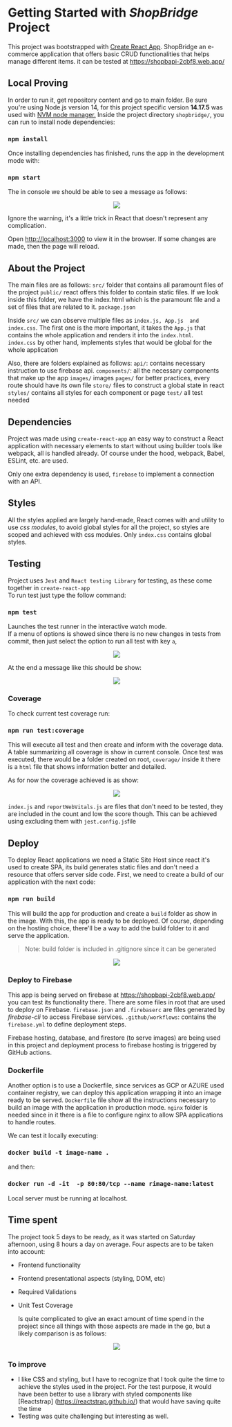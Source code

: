 
# Getting Started with *ShopBridge* Project

This project was bootstrapped  with [Create React App](https://github.com/facebook/create-react-app).
ShopBridge an e-commerce application that offers basic CRUD functionalities that helps manage different items. it can be tested at https://shopbapi-2cbf8.web.app/ 

## Local Proving

In order to run it, get repository content and go to main folder. Be sure you're using Node.js version 14, for this project specific version **14.17.5** was used with [NVM node manager.](https://github.com/nvm-sh/nvm) Inside the project directory `shopbridge/`, you can run to install node dependencies:

### `npm install`

Once installing dependencies has finished, runs the app in the development mode with: 
### `npm start`
The  in console we should be able to see a message as follows:


<p align="center">
  <img src="https://raw.githubusercontent.com/esneidermanzano/shopbridge/main/screenshots/1.png">
</p>

Ignore the warning, it's a little trick in React that doesn't represent any complication.

Open [http://localhost:3000](http://localhost:3000) to view it in the browser. If some changes are made,  then the page will reload.

## About the Project
The main files are as follows: 
`src/` folder that contains all paramount files of the project
`public/` react offers this folder to contain static files.  If we look inside this folder, we have the index.html  which is the paramount file and a set of files that are related to it.
`package.json` 

Inside `src/` we can observe multiple files as `index.js, App.js  and index.css`. The first one is the more important, it takes the `App.js` that contains the whole application and renders it into the `index.html`. \
`index.css` by other hand, implements styles that would be global for the whole application

Also, there are folders explained as follows:
`api/`: contains necessary instruction to use firebase api.
`components/`: all the necessary components that make up the app
`images/` images
`pages/` for better practices, every route should have its own file
`store/` files to construct a global state in react
`styles/` contains all styles for each component or page
`test/` all test needed

## Dependencies
Project was made using `create-react-app` an easy way to construct a React application with necessary elements to start  without using builder tools like webpack, all is handled already. Of course under the hood,  webpack, Babel, ESLint, etc. are used.

Only one extra dependency is used, `firebase` to implement a connection with an API.

## Styles 
All the styles applied are largely hand-made, React comes with and utility to use *css modules*, to avoid global styles for all the project, so  styles are scoped and achieved with css modules. Only `index.css` contains global styles.

## Testing
Project uses `Jest` and `React testing Library` for testing, as these come together in `create-react-app`\
To run test just type the follow command:
### `npm test`

Launches the test runner in the interactive watch mode.\
If a menu of options is showed since there is no new changes in tests from commit, then just select the option to run all test with key `a`,

<p align="center">
  <img src="https://raw.githubusercontent.com/esneidermanzano/shopbridge/main/screenshots/2.png">
</p>

At the end a message like this should be show:

<p align="center">
  <img src="https://raw.githubusercontent.com/esneidermanzano/shopbridge/main/screenshots/3.png">
</p>

### Coverage 
To check current test coverage run:
### `npm run test:coverage`

This will execute all test and then create and inform with the coverage data. A table summarizing all coverage is show in current console. Once test was executed, there would be a folder created on root, `coverage/` inside it there is a `html` file that shows  information better and detailed.

As for now the coverage achieved is as show:

<p align="center">
  <img src="https://raw.githubusercontent.com/esneidermanzano/shopbridge/main/screenshots/4.png">
</p>

`index.js` and `reportWebVitals.js` are files that don't need to be tested, they are included in the count and low the score though. This can be achieved using excluding them with `jest.config.js`file

## Deploy

To deploy React applications we need a Static Site Host since react it's used to create SPA, its build generates static files and don't need a resource that offers server side code. First, we need to create a build of our application with the next code:

### `npm run build`

This will build the app for production and create a `build` folder as show in the image. With this, the app is ready to be deployed. Of course, depending on the hosting choice, there'll be a way to add the build folder to it and serve the application.

> Note: build folder is included in .gitignore since it can be generated

<p align="center">
  <img src="https://raw.githubusercontent.com/esneidermanzano/shopbridge/main/screenshots/6.png">
</p>

### Deploy to Firebase
This app is being served on firebase at https://shopbapi-2cbf8.web.app/ you can test its functionality there.
There are some files in root that are used to deploy on Firebase.
`firebase.json` and `.firebaserc` are files generated by *firebase-cli* to access Firebase services.
`.github/workflows`: contains the  `firebase.yml` to define deployment steps.

Firebase hosting, database, and firestore (to serve images) are being used in this project and deployment process to firebase hosting is triggered by GitHub actions.

### Dockerfile
Another option is to use a Dockerfile, since services as GCP or AZURE used container registry, we can deploy this application wrapping it into an image ready to be served.
 `Dockerfile` file show all the instructions necessary to build an image with the application in production mode.
 `nginx` folder is needed since in it there is a file to configure nginx to allow SPA  applications to handle  routes.

We can test it locally executing:

   ### `docker build -t image-name .`

and then:

   ### `docker run -d -it  -p 80:80/tcp --name rimage-name:latest`

Local server must be running at localhost.

## Time spent

The project took 5 days to be ready, as it was started on Saturday afternoon, using 8 hours a day on average.
Four aspects are to be taken into account:

 - Frontend functionality 
 - Frontend presentational aspects (styling, DOM, etc)  
 - Required Validations 
 - Unit Test Coverage 
  
   Is quite complicated  to give an exact amount of time spend in the project since all things with those aspects are made in the go, but a likely comparison is as follows:

<p align="center">
  <img src="https://raw.githubusercontent.com/esneidermanzano/shopbridge/main/screenshots/5.png">
</p>

### To improve
- I like CSS and styling, but I have to recognize that I took quite the time to achieve the styles used in the project. For the test purpose, it would have been  better to use a library with styled components like [Reactstrap] (https://reactstrap.github.io/) that would have saving quite the time
- Testing was quite challenging but interesting as well.


